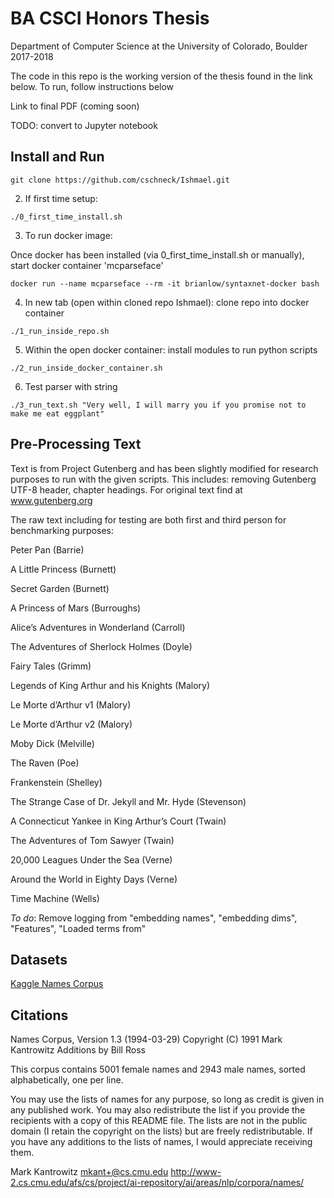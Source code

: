 # BA CSCI Honors Thesis

Department of Computer Science at the University of Colorado, Boulder 2017-2018

The code in this repo is the working version of the thesis found in the link below. To run, follow instructions below

Link to final PDF (coming soon)

TODO: convert to Jupyter notebook

## Install and Run
```git clone https://github.com/cschneck/Ishmael.git```

2. If first time setup:

```./0_first_time_install.sh ```

3. To run docker image:

Once docker has been installed (via 0_first_time_install.sh or manually), start docker container 'mcparseface'

```docker run --name mcparseface --rm -it brianlow/syntaxnet-docker bash```

4. In new tab (open within cloned repo Ishmael): clone repo into docker container

```./1_run_inside_repo.sh```

5. Within the open docker container: install modules to run python scripts

```./2_run_inside_docker_container.sh```

6. Test parser with string

```./3_run_text.sh "Very well, I will marry you if you promise not to make me eat eggplant"```

## Pre-Processing Text
Text is from Project Gutenberg and has been slightly modified for research purposes to run with the given scripts. This includes: removing Gutenberg UTF-8 header, chapter headings. For original text find at www.gutenberg.org

The raw text including for testing are both first and third person for benchmarking purposes:

Peter Pan (Barrie)

A Little Princess (Burnett)

Secret Garden (Burnett)

A Princess of Mars (Burroughs)

Alice’s Adventures in Wonderland (Carroll)

The Adventures of Sherlock Holmes (Doyle)

Fairy Tales (Grimm)

Legends of King Arthur and his Knights (Malory)

Le Morte d’Arthur v1 (Malory)

Le Morte d’Arthur v2 (Malory)

Moby Dick (Melville)

The Raven (Poe)

Frankenstein (Shelley)

The Strange Case of Dr. Jekyll and Mr. Hyde (Stevenson)

A Connecticut Yankee in King Arthur’s Court (Twain)

The Adventures of Tom Sawyer (Twain)

20,000 Leagues Under the Sea (Verne)

Around the World in Eighty Days (Verne)

Time Machine (Wells)

*To do*: Remove logging from "embedding names", "embedding dims", "Features", "Loaded terms from"

## Datasets
[Kaggle Names Corpus](https://www.kaggle.com/nltkdata/names/data "5001 female names and 2943 male")

## Citations
Names Corpus, Version 1.3 (1994-03-29)
Copyright (C) 1991 Mark Kantrowitz
Additions by Bill Ross

This corpus contains 5001 female names and 2943 male names, sorted
alphabetically, one per line.

You may use the lists of names for any purpose, so long as credit is
given in any published work. You may also redistribute the list if you
provide the recipients with a copy of this README file. The lists are
not in the public domain (I retain the copyright on the lists) but are
freely redistributable.  If you have any additions to the lists of
names, I would appreciate receiving them.

Mark Kantrowitz <mkant+@cs.cmu.edu>
http://www-2.cs.cmu.edu/afs/cs/project/ai-repository/ai/areas/nlp/corpora/names/
